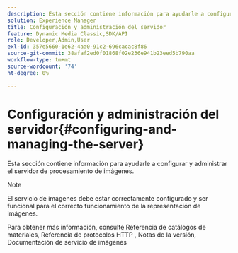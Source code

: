 ```yaml
---
description: Esta sección contiene información para ayudarle a configurar y administrar el servidor de procesamiento de imágenes.
solution: Experience Manager
title: Configuración y administración del servidor
feature: Dynamic Media Classic,SDK/API
role: Developer,Admin,User
exl-id: 357e5660-1e62-4aa0-91c2-696cacac8f86
source-git-commit: 38afaf2ed0f01868f02e236e941b23eed5b790aa
workflow-type: tm+mt
source-wordcount: '74'
ht-degree: 0%

---
```


# Configuración y administración del servidor{#configuring-and-managing-the-server}

Esta sección contiene información para ayudarle a configurar y administrar el servidor de procesamiento de imágenes.

>[!NOTE]
>
>El servicio de imágenes debe estar correctamente configurado y ser funcional para el correcto funcionamiento de la representación de imágenes.

Para obtener más información, consulte Referencia de catálogos de materiales, Referencia de protocolos HTTP , Notas de la versión, Documentación de servicio de imágenes
